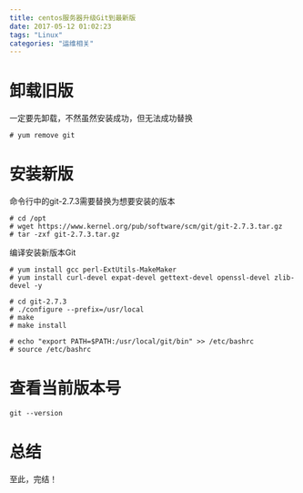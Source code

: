 ```yaml
---
title: centos服务器升级Git到最新版
date: 2017-05-12 01:02:23
tags: "Linux"
categories: "运维相关"
---
```


# 卸载旧版

一定要先卸载，不然虽然安装成功，但无法成功替换

```
# yum remove git
```

# 安装新版

命令行中的git-2.7.3需要替换为想要安装的版本

```
# cd /opt
# wget https://www.kernel.org/pub/software/scm/git/git-2.7.3.tar.gz
# tar -zxf git-2.7.3.tar.gz
```

<!-- more -->


编译安装新版本Git  

```
# yum install gcc perl-ExtUtils-MakeMaker
# yum install curl-devel expat-devel gettext-devel openssl-devel zlib-devel -y

# cd git-2.7.3
# ./configure --prefix=/usr/local
# make
# make install

# echo "export PATH=$PATH:/usr/local/git/bin" >> /etc/bashrc
# source /etc/bashrc
```

# 查看当前版本号  

```
git --version
```

# 总结  

至此，完结！
